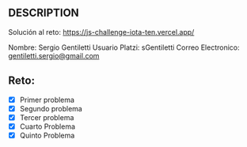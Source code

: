 ## DESCRIPTION

Solución al reto: https://js-challenge-iota-ten.vercel.app/

Nombre: Sergio Gentiletti
Usuario Platzi: sGentiletti
Correo Electronico: gentiletti.sergio@gmail.com

## Reto:

- [x] Primer problema
- [x] Segundo problema
- [x] Tercer problema
- [x] Cuarto Problema
- [x] Quinto Problema
